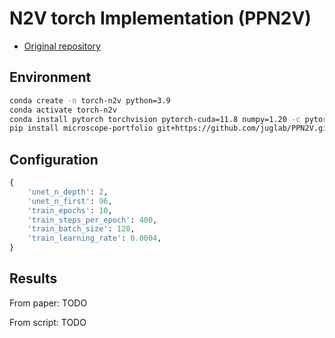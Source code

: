 # N2V torch Implementation (PPN2V)

- [Original repository](https://github.com/juglab/PPN2V)


## Environment

```bash
conda create -n torch-n2v python=3.9
conda activate torch-n2v
conda install pytorch torchvision pytorch-cuda=11.8 numpy=1.20 -c pytorch -c nvidia
pip install microscope-portfolio git+https://github.com/juglab/PPN2V.git
```

## Configuration

```python
{   
    'unet_n_depth': 2,
    'unet_n_first': 96,
    'train_epochs': 10,
    'train_steps_per_epoch': 400,
    'train_batch_size': 128,
    'train_learning_rate': 0.0004,
}
```

## Results

From paper:
TODO

From script:
TODO

